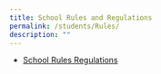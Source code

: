 ```yaml
---
title: School Rules and Regulations
permalink: /students/Rules/
description: ""
---
```

* [School Rules Regulations](/files/Students/School_rules_regulations.pdf)


